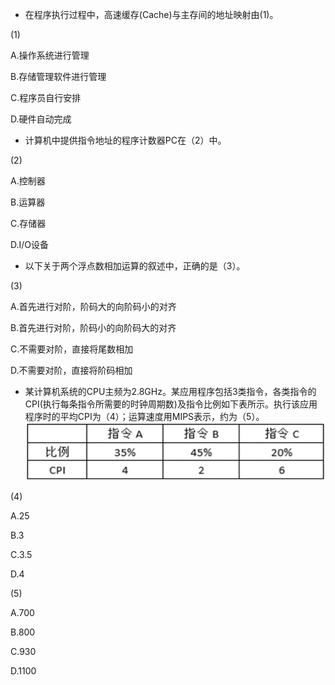 * 在程序执行过程中，高速缓存(Cache)与主存间的地址映射由(1)。

(1)

A.操作系统进行管理

B.存储管理软件进行管理

C.程序员自行安排

D.硬件自动完成

* 计算机中提供指令地址的程序计数器PC在（2）中。

(2)

A.控制器

B.运算器

C.存储器

D.I/O设备

* 以下关于两个浮点数相加运算的叙述中，正确的是（3）。

(3)

A.首先进行对阶，阶码大的向阶码小的对齐

B.首先进行对阶，阶码小的向阶码大的对齐

C.不需要对阶，直接将尾数相加

D.不需要对阶，直接将阶码相加


* 某计算机系统的CPU主频为2.8GHz。某应用程序包括3类指令，各类指令的CPI(执行每条指令所需要的时钟周期数)及指令比例如下表所示。执行该应用程序时的平均CPI为（4）；运算速度用MIPS表示，约为（5）。
![4&5](https://github.com/ZoeSj/Prepare-For-Software-Exam/blob/main/my-study-note/choices/images/2020-second-4&5.png)

(4)

A.25

B.3

C.3.5

D.4

(5)

A.700

B.800

C.930

D.1100



